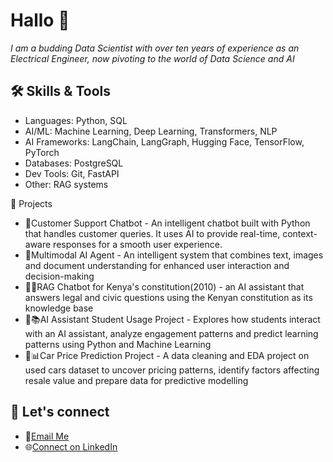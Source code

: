 # Hallo :wave:

*I am a budding Data Scientist with over ten years of experience as an Electrical Engineer, now pivoting to the world of Data Science and AI*

## 	:hammer_and_wrench: Skills & Tools
- Languages: Python, SQL
- AI/ML: Machine Learning, Deep Learning, Transformers, NLP
- AI Frameworks: LangChain, LangGraph, Hugging Face, TensorFlow, PyTorch
- Databases: PostgreSQL
- Dev Tools: Git, FastAPI
- Other: RAG systems

:pushpin: Projects
- 🤖Customer Support Chatbot - An intelligent chatbot built with Python that handles customer queries. It uses AI to provide real-time, context-aware responses for a smooth user experience.
- 🧠Multimodal AI Agent - An intelligent system that combines text, images and document understanding for enhanced user interaction and decision-making
- 🤖📜RAG Chatbot for Kenya's constitution(2010) - an AI assistant that answers legal and civic questions using the Kenyan constitution as its knowledge base
- 🤖📚AI Assistant Student Usage Project - Explores how students interact with an AI assistant, analyze engagement patterns and predict learning patterns using Python and Machine Learning
- 🚗📊Car Price Prediction Project - A data cleaning and EDA project on used cars dataset to uncover pricing patterns, identify factors affecting resale value and prepare data for predictive modelling

## 🤝 Let's connect
- :email:[Email Me](mailto:anangwemike@gmail.com)
- :globe_with_meridians:[Connect on LinkedIn](https://www.linkedin.com/in/michael-anangwe)
